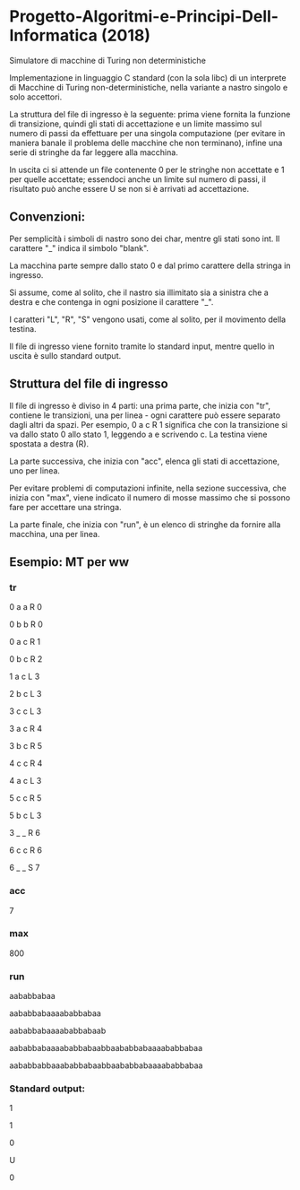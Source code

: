 # Progetto-Algoritmi-e-Principi-Dell-Informatica (2018)

Simulatore di macchine di Turing non deterministiche

Implementazione in linguaggio C standard (con la sola libc) di un interprete di Macchine di Turing non-deterministiche, nella variante a nastro singolo e solo accettori.

La struttura del file di ingresso è la seguente: prima viene fornita la funzione di transizione, quindi gli stati di accettazione e un limite massimo sul numero di passi da effettuare per una singola computazione (per evitare in maniera banale il problema delle macchine che non terminano), infine una serie di stringhe da far leggere alla macchina.

In uscita ci si attende un file contenente 0 per le stringhe non accettate e 1 per quelle accettate; essendoci anche un limite sul numero di passi, il risultato può anche essere U se non si è arrivati ad accettazione.

## Convenzioni: 
Per semplicità i simboli di nastro sono dei char, mentre gli stati sono int. Il carattere "_" indica il simbolo "blank".

La macchina parte sempre dallo stato 0 e dal primo carattere della stringa in ingresso.

Si assume, come al solito, che il nastro sia illimitato sia a sinistra che a destra e che contenga in ogni posizione il carattere "_".

I caratteri "L", "R", "S" vengono usati, come al solito, per il movimento della testina.

Il file di ingresso viene fornito tramite lo standard input, mentre quello in uscita è sullo standard output.

## Struttura del file di ingresso
Il file di ingresso è diviso in 4 parti: una prima parte, che inizia con "tr", contiene le transizioni, una per linea - ogni carattere può essere separato dagli altri da spazi. Per esempio, 0 a c R 1 significa che con la transizione si va dallo stato 0 allo stato 1, leggendo a e scrivendo c. La testina viene spostata a destra (R).

La parte successiva, che inizia con "acc", elenca gli stati di accettazione, uno per linea.

Per evitare problemi di computazioni infinite, nella sezione successiva, che inizia con "max", viene indicato il numero di mosse massimo che si possono fare per accettare una stringa. 

La parte finale, che inizia con "run", è un elenco di stringhe da fornire alla macchina, una per linea.

## Esempio: MT per ww

### tr
0 a a R 0

0 b b R 0

0 a c R 1

0 b c R 2

1 a c L 3

2 b c L 3

3 c c L 3

3 a c R 4

3 b c R 5

4 c c R 4

4 a c L 3

5 c c R 5

5 b c L 3

3 _ _ R 6

6 c c R 6

6 _ _ S 7

### acc
7

### max
800

### run
aababbabaa

aababbabaaaababbabaa

aababbabaaaababbabaab

aababbabaaaababbabaabbaababbabaaaababbabaa

aababbabbaaababbabaabbaababbabaaaababbabaa

### Standard output:
1

1

0

U

0
